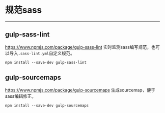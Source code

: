 # 规范sass
---

## gulp-sass-lint

https://www.npmjs.com/package/gulp-sass-lint
实时监测sass编写规范，也可以导入`.sass-lint.yml`自定义规范。

```
npm install --save-dev gulp-sass-lint
```

## gulp-sourcemaps

https://www.npmjs.com/package/gulp-sourcemaps
生成sourcemap，便于sass编辑修正。

```
npm install --save-dev gulp-sourcemaps
```




